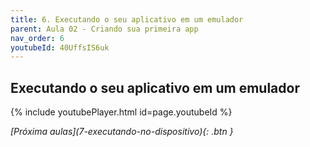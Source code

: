 ```yaml
---
title: 6. Executando o seu aplicativo em um emulador
parent: Aula 02 - Criando sua primeira app
nav_order: 6
youtubeId: 40UffsIS6uk
---
```


## Executando o seu aplicativo em um emulador

{% include youtubePlayer.html id=page.youtubeId %}


<span class="fs-3 float-right">
<i class="fas fa-download">[Próxima aulas](7-executando-no-dispositivo){: .btn }</i>
</span>
